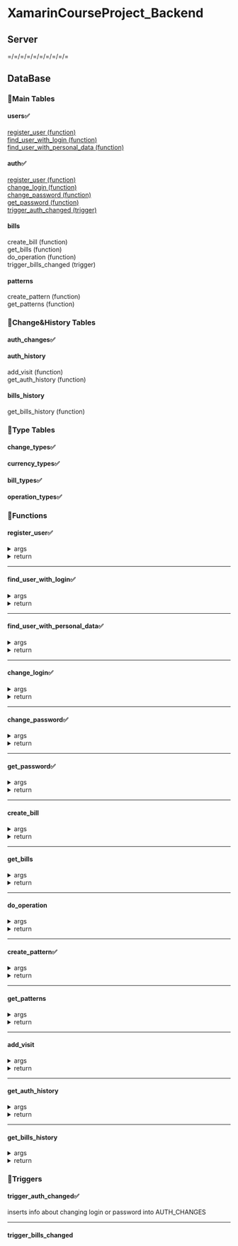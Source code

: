 # XamarinCourseProject_Backend
## Server
=/=/=/=/=/=/=/=/=/=
## DataBase
### :star2:Main Tables
#### users:white_check_mark:    
[register_user (function)](#register_userwhite_check_mark)    
[find_user_with_login (function)](#find_user_with_loginwhite_check_mark)    
[find_user_with_personal_data (function)](#find_user_with_personal_datawhite_check_mark)    
#### auth:white_check_mark:    
[register_user (function)](#register_userwhite_check_mark)    
[change_login (function)](#change_loginwhite_check_mark)    
[change_password (function)](#change_passwordwhite_check_mark)    
[get_password (function)](#get_passwordwhite_check_mark)    
[trigger_auth_changed (trigger)](#trigger_auth_changedwhite_check_mark)    
#### bills
create_bill (function)    
get_bills (function)    
do_operation (function)    
trigger_bills_changed (trigger)    
#### patterns
create_pattern (function)   
get_patterns (function)

### :star2:Change&History Tables
#### auth_changes:white_check_mark:  
#### auth_history
add_visit (function)    
get_auth_history (function)
#### bills_history
get_bills_history (function)

### :star2:Type Tables
#### change_types:white_check_mark:    
#### currency_types:white_check_mark:    
#### bill_types:white_check_mark:    
#### operation_types:white_check_mark:    
 
### :star2:Functions
#### register_user:white_check_mark:
<details>
  <summary>args</summary>
  
  new_first_name VARCHAR(30),    
  new_surname VARCHAR(30),    
  new_date_of_birth VARCHAR(10),    
  new_phone VARCHAR(10),    
  new_pass_series VARCHAR(6),    
  new_pass_number VARCHAR(8),    
  new_login VARCHAR(16),    
  new_user_password VARCHAR(16),    
  new_patronymic VARCHAR(30) default NULL  
  
</details>    
<details>
  <summary>return</summary>
  
  0 - success    
  1 - already registered    
  2 - login is already taken   
  
</details>

***
#### find_user_with_login:white_check_mark:  
<details>
  <summary>args</summary>
  
  input_login VARCHAR(16)   
  
</details>    
<details>
  <summary>return</summary>
  
  {    
  login VARCHAR(16),    
  first_name VARCHAR(30),    
  surname VARCHAR(30),    
  patronymic VARCHAR(30),    
  date_of_birth VARCHAR(10),    
  phone VARCHAR(10),    
  pass_series VARCHAR(6),    
  pass_number VARCHAR(8)    
  }    
  
</details>

***
#### find_user_with_personal_data:white_check_mark:  
<details>
  <summary>args</summary>
  
  input_first_name VARCHAR(30),    
  input_surname VARCHAR(30),    
  input_pass_series VARCHAR(6),    
  input_pass_number VARCHAR(8)  
  
</details>  
<details>
  <summary>return</summary>
  
  {    
  login VARCHAR(16),    
  first_name VARCHAR(30),    
  surname VARCHAR(30),    
  patronymic VARCHAR(30),    
  date_of_birth VARCHAR(10),    
  phone VARCHAR(10),    
  pass_series VARCHAR(6),    
  pass_number VARCHAR(8)    
}   
  
</details>

***
#### change_login:white_check_mark:    
<details>
  <summary>args</summary>
  
  input_login VARCHAR(16),    
  new_login VARCHAR(16)    
  
</details>  
<details>
  <summary>return</summary>
  
  0 - success    
  1 - logins are equal    
  2 - login is already taken    
  3 - wrong login  
  
</details>

***
#### change_password:white_check_mark:    
<details>
  <summary>args</summary>
  
  input_login VARCHAR(16),    
  new_password VARCHAR(16)  
  
</details>
<details>
  <summary>return</summary>
  
  0 - success    
  1 - passwords are equal    
  2 - wrong login 
  
</details>

***
#### get_password:white_check_mark:    
<details>
  <summary>args</summary>
  
  input_login VARCHAR(16)  
  
</details>
<details>
  <summary>return</summary>
  
  user_password VARCHAR(16) - success    
  ERR - wrong login   
  
</details>

***
#### create_bill
<details>
  <summary>args</summary>
  
    -
  
</details>
<details>
  <summary>return</summary>
  
  -
  
</details>

***
#### get_bills
<details>
  <summary>args</summary>
  
    -
  
</details>
<details>
  <summary>return</summary>
  
  -
  
</details>

***
#### do_operation
<details>
  <summary>args</summary>
  
    -
  
</details>
<details>
  <summary>return</summary>
  
  -
  
</details>

***
#### create_pattern:white_check_mark:    
<details>
  <summary>args</summary>
  
  input_user_id INT,
  input_pattern_name VARCHAR(20),
  input_bill_number VARCHAR(20),
  input_amount INT
  
</details>
<details>
  <summary>return</summary>
  
  0 - success
  1 - exists
  2 - wrong bill number
  
</details>

***
#### get_patterns
<details>
  <summary>args</summary>
  
    -
  
</details>
<details>
  <summary>return</summary>
  
  -
  
</details>

***
#### add_visit
<details>
  <summary>args</summary>
  
    -
  
</details>
<details>
  <summary>return</summary>
  
  -
  
</details>

***
#### get_auth_history
<details>
  <summary>args</summary>
  
    -
  
</details>
<details>
  <summary>return</summary>
  
  -
  
</details>

***
#### get_bills_history
<details>
  <summary>args</summary>
  
    -
  
</details>
<details>
  <summary>return</summary>
  
  -
  
</details>  

### :star2:Triggers
#### trigger_auth_changed:white_check_mark:     
inserts info about changing login or password into AUTH_CHANGES    
____
#### trigger_bills_changed
